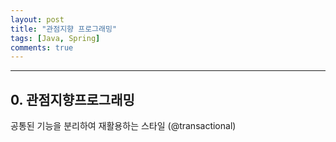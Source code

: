 ```yaml
---
layout: post
title: "관점지향 프로그래밍"
tags: [Java, Spring]
comments: true
---
```

---
## 0. 관점지향프로그래밍
공통된 기능을 분리하여 재활용하는 스타일
(@transactional)
